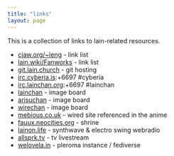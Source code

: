 ```yaml
---
title: "links"
layout: page
---
```


This is a collection of links to lain-related resources.

- [cjaw.org/~leng](https://www.cjas.org/~leng/lainlink.htm) - link list
- [lain.wiki/Fanworks](https://lain.wiki/wiki/Fanworks) - link list
- [git.lain.church](https://git.lain.church/) - git hosting
- [irc.cyberia.is](http://cyberia.is/):+6697 #cyberia
- [irc.lainchan.org](https://lainchan.org/irc.html):+6697 #lainchan
- [lainchan](https://www.lainchan.org/) - image board
- [arisuchan](https://arisuchan.jp/) - image board
- [wirechan](https://wirechan.org/) - image board
- [mebious.co.uk](http://mebious.co.uk/) - wired site referenced in the anime
- [fauux.neocities.org](https://fauux.neocities.org/) - shrine
- [lainon.life](https://lainon.life/) - synthwave & electro swing webradio
- [allsprk.tv](https://stream.allsprk.tv/) - tv livestream
- [welovela.in](https://welovela.in) - pleroma instance / fediverse
